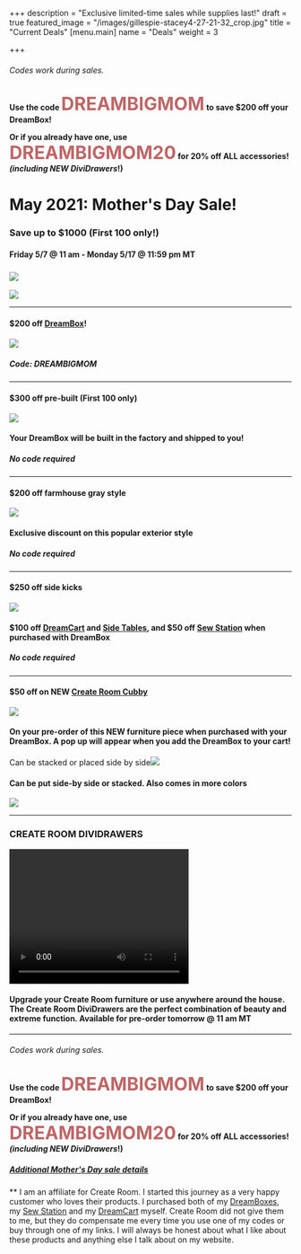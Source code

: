 +++
description = "Exclusive limited-time sales while supplies last!"
draft = true
featured_image = "/images/gillespie-stacey4-27-21-32_crop.jpg"
title = "Current Deals"
[menu.main]
name = "Deals"
weight = 3

+++
###### Codes work during sales.

<b>Use the code <span style="color:#bf6667;font-size:xx-large;">DREAMBIGMOM</span> to save $200 off your DreamBox!</b>

<b>Or if you already have one, use <span style="color:#bf6667;font-size:xx-large;">DREAMBIGMOM20</span> for 20% off ALL accessories! _(including NEW DiviDrawers_!)</b>

# May 2021: Mother's Day Sale!

### Save up to $1000 (First 100 only!)

#### Friday 5/7 @ 11 am - Monday 5/17 @ 11:59 pm MT

### ![](/images/dreambox-with-new-totes.png)

![](/images/new-drawers-cubbyjpg.JPG)

***

#### $200 off [DreamBox](/dreambox)!

#### ![](/images/choose-totes-2.jpg)

##### Code: **DREAMBIGMOM**

***

#### $300 off pre-built (First 100 only)

![](/images/dd1f0cfc-7671-4bb1-ad19-23aea8d96315.png)

#### Your DreamBox will be built in the factory and shipped to you!

##### No code required

***

#### $200 off farmhouse gray style

![](/images/48a5cd34-8205-49fe-96a8-76ccc7b85048.png)

#### Exclusive discount on this popular exterior style

##### No code required

***

#### $250 off side kicks

![](/images/img_0601.jpg)

#### $100 off [DreamCart](/dreambox/#dreamcart) and [Side Tables](/dreambox/#side-tables), and $50 off [Sew Station](/dreambox/#sew-station) when purchased with DreamBox

##### No code required

***

#### $50 off on NEW [Create Room Cubby](https://www.createroom.com/products/cubby?ref=YJvA8)

![](/images/blue_900x600_crop_center.jpg)

#### On your pre-order of this NEW furniture piece when purchased with your DreamBox. A pop up will appear when you add the DreamBox to your cart!

Can be stacked or placed side by side![](/images/cubbies-together.png)

#### Can be put side-by side or stacked. Also comes in more colors

![](/images/cubbystyleoptions-2.jpg)

***

### CREATE ROOM DIVIDRAWERS

<video width="320" height="240" controls>  
 <source src="/images/tote-stacks_1.mp4" type="video/mp4">  
</video>

####  Upgrade your Create Room furniture or use anywhere around the house. The Create Room DiviDrawers are the perfect combination of beauty and extreme function. Available for pre-order tomorrow @ 11 am MT

***

###### Codes work during sales.

<b>Use the code <span style="color:#bf6667;font-size:xx-large;">DREAMBIGMOM</span> to save $200 off your DreamBox!</b>

<b>Or if you already have one, use <span style="color:#bf6667;font-size:xx-large;">DREAMBIGMOM20</span> for 20% off ALL accessories! _(including NEW DiviDrawers_!)</b>

##### [Additional Mother's Day sale details](https://www.createroom.com/pages/mothers-day-2021-early-access?ref=YJvA8)

\** I am an affiliate for Create Room.  I started this journey as a very happy customer who loves their products.  I purchased both of my [DreamBoxes](https://www.createroom.com/products/dreambox?ref=YJvA8 "DreamBox"), my [Sew Station](https://www.createroom.com/collections/furniture/products/sew-station?ref=YJvA8 "Sew Station") and my [DreamCart](https://www.createroom.com/collections/furniture/products/dream-cart?ref=YJvA8 "Dream Cart") myself.  Create Room did not give them to me, but they do compensate me every time you use one of my codes or buy through one of my links.  I will always be honest about what I like about these products and anything else I talk about on my website.